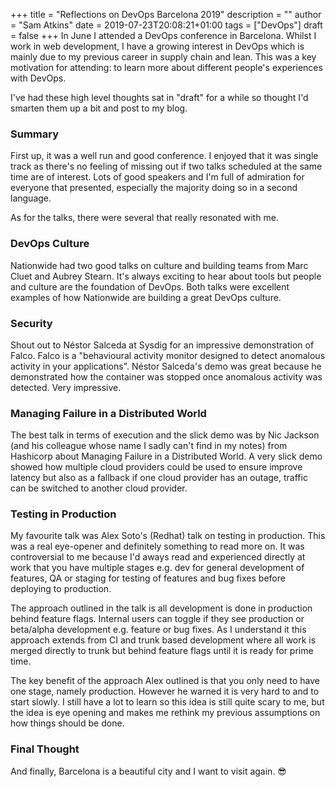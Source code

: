 +++
title = "Reflections on DevOps Barcelona 2019"
description = ""
author = "Sam Atkins"
date = 2019-07-23T20:08:21+01:00
tags = ["DevOps"]
draft = false
+++
In June I attended a DevOps conference in Barcelona. Whilst I work in web development, I have a growing interest in DevOps which is mainly due to my previous career in supply chain and lean. This was a key motivation for attending: to learn more about different people's experiences with DevOps.

I've had these high level thoughts sat in "draft" for a while so thought I'd smarten them up a bit and post to my blog.

### Summary
First up, it was a well run and good conference. I enjoyed that it was single track as there's no feeling of missing out if two talks scheduled at the same time are of interest. Lots of good speakers and I'm full of admiration for everyone that presented, especially the majority doing so in a second language.

As for the talks, there were several that really resonated with me.

### DevOps Culture
Nationwide had two good talks on culture and building teams from Marc Cluet and Aubrey Stearn. It's always exciting to hear about tools but people and culture are the foundation of DevOps. Both talks were excellent examples of how Nationwide are building a great DevOps culture.

### Security
Shout out to Néstor Salceda at Sysdig for an impressive demonstration of Falco. Falco is a "behavioural activity monitor designed to detect anomalous activity in your applications". Néstor Salceda's demo was great because he demonstrated how the container was stopped once anomalous activity was detected. Very impressive.

### Managing Failure in a Distributed World
The best talk in terms of execution and the slick demo was by Nic Jackson (and his colleague whose name I sadly can't find in my notes) from Hashicorp about Managing Failure in a Distributed World. A very slick demo showed how multiple cloud providers could be used to ensure improve latency but also as a fallback if one cloud provider has an outage, traffic can be switched to another cloud provider.

### Testing in Production
My favourite talk was Alex Soto's (Redhat) talk on testing in production. This was a real eye-opener and definitely something to read more on. It was controversial to me because I'd aways read and experienced directly at work that you have multiple stages e.g. dev for general development of features, QA or staging for testing of features and bug fixes before deploying to production.

The approach outlined in the talk is all development is done in production behind feature flags. Internal users can toggle if they see production or beta/alpha development e.g. feature or bug fixes. As I understand it this approach extends from CI and trunk based development where all work is merged directly to trunk but behind feature flags until it is ready for prime time.

The key benefit of the approach Alex outlined is that you only need to have one stage, namely production. However he warned it is very hard to and to start slowly. I still have a lot to learn so this idea is still quite scary to me, but the idea is eye opening and makes me rethink my previous assumptions on how things should be done.

### Final Thought
And finally, Barcelona is a beautiful city and I want to visit again. 😎
